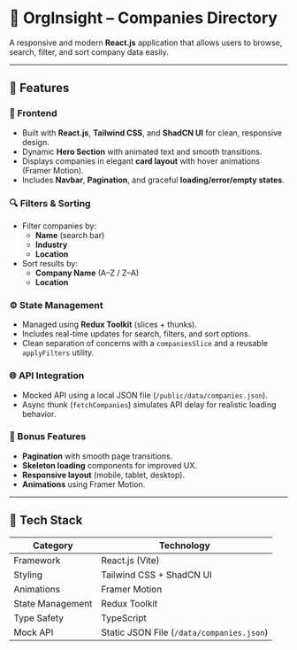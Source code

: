 # 🏢 OrgInsight – Companies Directory

A responsive and modern **React.js** application that allows users to browse, search, filter, and sort company data easily.  

---

## 🚀 Features

### 🎨 Frontend
- Built with **React.js**, **Tailwind CSS**, and **ShadCN UI** for clean, responsive design.
- Dynamic **Hero Section** with animated text and smooth transitions.
- Displays companies in elegant **card layout** with hover animations (Framer Motion).
- Includes **Navbar**, **Pagination**, and graceful **loading/error/empty states**.

### 🔍 Filters & Sorting
- Filter companies by:
  - **Name** (search bar)
  - **Industry**
  - **Location**
- Sort results by:
  - **Company Name** (A–Z / Z–A)
  - **Location**

### ⚙️ State Management
- Managed using **Redux Toolkit** (slices + thunks).
- Includes real-time updates for search, filters, and sort options.
- Clean separation of concerns with a `companiesSlice` and a reusable `applyFilters` utility.

### 🌐 API Integration
- Mocked API using a local JSON file (`/public/data/companies.json`).
- Async thunk (`fetchCompanies`) simulates API delay for realistic loading behavior.

### 💎 Bonus Features
- **Pagination** with smooth page transitions.
- **Skeleton loading** components for improved UX.
- **Responsive layout** (mobile, tablet, desktop).
- **Animations** using Framer Motion.

---

## 🧩 Tech Stack

| Category | Technology |
|-----------|-------------|
| Framework | React.js (Vite) |
| Styling | Tailwind CSS + ShadCN UI |
| Animations | Framer Motion |
| State Management | Redux Toolkit |
| Type Safety | TypeScript |
| Mock API | Static JSON File (`/data/companies.json`) |
